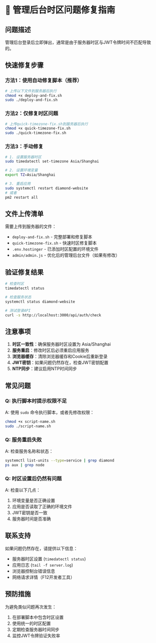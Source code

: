 # 🚀 管理后台时区问题修复指南

## 问题描述
管理后台登录后立即弹出，通常是由于服务器时区与JWT令牌时间不匹配导致的。

## 快速修复步骤

### 方法1：使用自动修复脚本（推荐）
```bash
# 上传以下文件到服务器后执行
chmod +x deploy-and-fix.sh
sudo ./deploy-and-fix.sh
```

### 方法2：仅修复时区问题
```bash
# 上传quick-timezone-fix.sh到服务器后执行
chmod +x quick-timezone-fix.sh
sudo ./quick-timezone-fix.sh
```

### 方法3：手动修复
```bash
# 1. 设置服务器时区
sudo timedatectl set-timezone Asia/Shanghai

# 2. 设置环境变量
export TZ=Asia/Shanghai

# 3. 重启应用
sudo systemctl restart diamond-website
# 或者
pm2 restart all
```

## 文件上传清单

需要上传到服务器的文件：
- `deploy-and-fix.sh` - 完整部署和修复脚本
- `quick-timezone-fix.sh` - 快速时区修复脚本
- `.env.hostinger` - 已添加时区配置的环境文件
- `admin/admin.js` - 优化后的管理后台文件（如果有修改）

## 验证修复结果

```bash
# 检查时区
timedatectl status

# 检查服务状态
systemctl status diamond-website

# 测试登录API
curl -s http://localhost:3000/api/auth/check
```

## 注意事项

1. **时区一致性**：确保服务器时区设置为 Asia/Shanghai
2. **服务重启**：修改时区后必须重启应用服务
3. **浏览器缓存**：清除浏览器缓存和Cookie后重新登录
4. **JWT密钥**：如果问题仍然存在，检查JWT密钥配置
5. **NTP同步**：建议启用NTP时间同步

## 常见问题

### Q: 执行脚本时提示权限不足
A: 使用 `sudo` 命令执行脚本，或者先修改权限：
```bash
chmod +x script-name.sh
sudo ./script-name.sh
```

### Q: 服务重启失败
A: 检查服务名称和状态：
```bash
systemctl list-units --type=service | grep diamond
ps aux | grep node
```

### Q: 时区设置后仍然有问题
A: 检查以下几点：
1. 环境变量是否正确设置
2. 应用是否读取了正确的环境文件
3. JWT密钥是否一致
4. 服务器时间是否准确

## 联系支持

如果问题仍然存在，请提供以下信息：
- 服务器时区设置 (`timedatectl status`)
- 应用日志 (`tail -f server.log`)
- 浏览器控制台错误信息
- 网络请求详情（F12开发者工具）

## 预防措施

为避免类似问题再次发生：
1. 在部署脚本中包含时区设置
2. 使用统一的时区配置
3. 定期检查服务器时间同步
4. 监控JWT令牌验证失败率